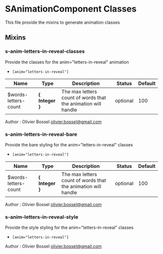 # SAnimationComponent Classes

This file provide the mixins to generate animation classes


## Mixins


### s-anim-letters-in-reveal-classes

Provide the classes for the anim="letters-in-reveal" animation
- ```[anim="letters-in-reveal"]```


Name  |  Type  |  Description  |  Status  |  Default
------------  |  ------------  |  ------------  |  ------------  |  ------------
$words-letters-count  |  **{ Integer }**  |  The max letters count of words that the animation will handle  |  optional  |  100

Author : Olivier Bossel <olivier.bossel@gmail.com>


### s-anim-letters-in-reveal-bare

Provide the bare styling for the anim="letters-in-reveal" classes
- ```[anim="letters-in-reveal"]```


Name  |  Type  |  Description  |  Status  |  Default
------------  |  ------------  |  ------------  |  ------------  |  ------------
$words-letters-count  |  **{ Integer }**  |  The max letters count of words that the animation will handle  |  optional  |  100

Author : Olivier Bossel <olivier.bossel@gmail.com>


### s-anim-letters-in-reveal-style

Provide the style styling for the anim="letters-in-reveal" classes
- ```[anim="letters-in-reveal"]```

Author : Olivier Bossel <olivier.bossel@gmail.com>